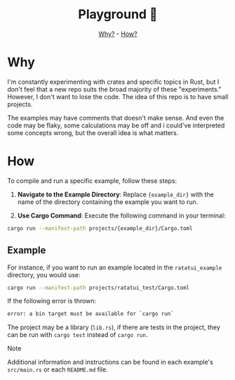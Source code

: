 <h1 align="center">Playground 🦀</h1>

<div align="center">

[Why?](#why) - [How?](#how)

</div>

# Why

I'm constantly experimenting with crates and specific topics in Rust, but I don't feel that a new repo suits the broad majority of these "experiments." However, I don't want to lose the code. The idea of this repo is to have small projects.

The examples may have comments that doesn't make sense. And even the code may be flaky, some calculations may be off and i could've interpreted some concepts wrong, but the overall idea is what matters.

# How

To compile and run a specific example, follow these steps:

1. **Navigate to the Example Directory**: Replace `{example_dir}` with the name of the directory containing the example you want to run.

2. **Use Cargo Command**: Execute the following command in your terminal:

```sh
cargo run --manifest-path projects/{example_dir}/Cargo.toml
```

## Example

For instance, if you want to run an example located in the `ratatui_example` directory, you would use:

```sh
cargo run --manifest-path projects/ratatui_test/Cargo.toml
```

If the following error is thrown:
```sh
error: a bin target must be available for `cargo run`
```

The project may be a library (`lib.rs`), if there are tests in the project, they can be run with `cargo test` instead of `cargo run`.

> [!NOTE]  
> Additional information and instructions can be found in each example's `src/main.rs` or each `README.md` file.